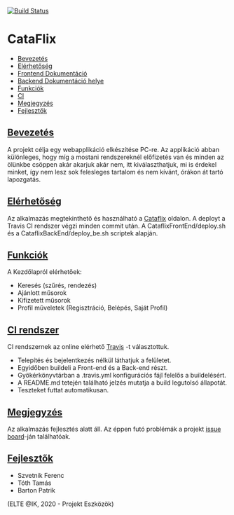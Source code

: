 [![Build Status](https://travis-ci.org/Stalidald/Cataflix.svg?branch=develop)](https://travis-ci.org/Stalidald/Cataflix)
# CataFlix

* [Bevezetés](README.md#intro)
* [Elérhetőség](README.md#access)
* [Frontend Dokumentáció](/CataflixFrontEnd/README.md)
* [Backend Dokumentáció helye](/CataflixBackEnd/README.md)
* [Funkciók](README.md#features)
* [CI](README.md#CI)
* [Megjegyzés](README.md#notification)
* [Fejlesztők](README.md#developers)


## [Bevezetés](#intro)

A projekt célja egy webapplikáció elkészítése PC-re. Az applikáció abban különleges, hogy míg a mostani rendszereknél előfizetés van és minden az ölünkbe csöppen akár akarjuk akár nem, itt kiválaszthatjuk, mi is érdekel minket, így nem lesz sok felesleges tartalom és nem kívánt, órákon át tartó lapozgatás.

## [Elérhetőség](#access)
Az alkalmazás megtekinthető és használható a [Cataflix](http://stalidald.web.elte.hu/Cataflix) oldalon.
A deployt a Travis CI rendszer végzi minden commit után. A CataflixFrontEnd/deploy.sh és a CataflixBackEnd/deploy_be.sh scriptek alapján.

## [Funkciók](#features)

A Kezdőlapról elérhetőek: 
* Keresés (szűrés, rendezés)
* Ajánlott műsorok
* Kifizetett műsorok
* Profil műveletek (Regisztráció, Belépés, Saját Profil)

## [CI rendszer](#CI)
CI rendszernek az online elérhető [Travis](https://travis-ci.org/) -t választottuk. 
* Telepítés és bejelentkezés nélkül láthatjuk a felületet.
* Egyidőben buildeli a Front-end és a Back-end részt.
* Gyökérkönyvtárban a .travis.yml konfigurációs fájl felelős a buildelésért.
* A README.md tetején található jelzés mutatja a build legutolsó állapotát.
* Teszteket futtat automatikusan.

## [Megjegyzés](#notification)

Az alkalmazás fejlesztés alatt áll. Az éppen futó problémák a projekt [issue board](https://github.com/Stalidald/Cataflix/issues)-ján találhatóak.

## [Fejlesztők](#developers)

* Szvetnik Ferenc
* Tóth Tamás
* Barton Patrik

(ELTE @IK, 2020 - Projekt Eszközök)

